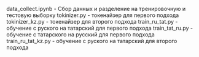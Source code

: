data_collect.ipynb - Сбор данных и разделение на тренировочную и тестовую выборку
tokinizer.py - токенайзер для первого подхода 
tokinizer_kz.py - токенайзер для второго подхода 
train_ru_tat.py - обучение с руского на татарский для первого подхода
train_tat_ru.py - обучение с татарского на русский для первого подхода
train_ru_tat_kz.py - обучение с руского на татарский для второго подхода
